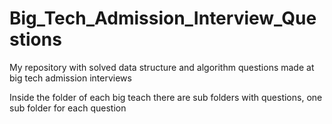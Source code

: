 # Big_Tech_Admission_Interview_Questions
My repository with solved data structure and algorithm questions made at big tech admission interviews


Inside the folder of each big teach there are sub folders with questions, one sub folder for each question
